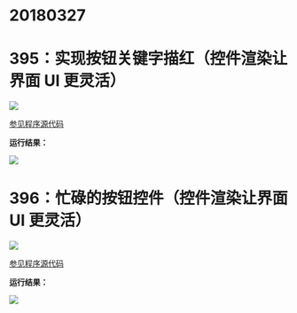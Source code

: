 # 20180327

# 395：实现按钮关键字描红（控件渲染让界面 UI 更灵活）

<img src="http://image.renkaigis.com/keepcoding/2018032701.png">

<a href="https://github.com/renkaigis/KeepCoding/tree/master/2018/03/27" target="_blank">参见程序源代码</a>

**运行结果：**

<img src="http://image.renkaigis.com/keepcoding/2018032702.png">

# 396：忙碌的按钮控件（控件渲染让界面 UI 更灵活）

<img src="http://image.renkaigis.com/keepcoding/2018032703.png">

<a href="https://github.com/renkaigis/KeepCoding/tree/master/2018/03/27" target="_blank">参见程序源代码</a>

**运行结果：**

<img src="http://image.renkaigis.com/keepcoding/2018032704.png">

